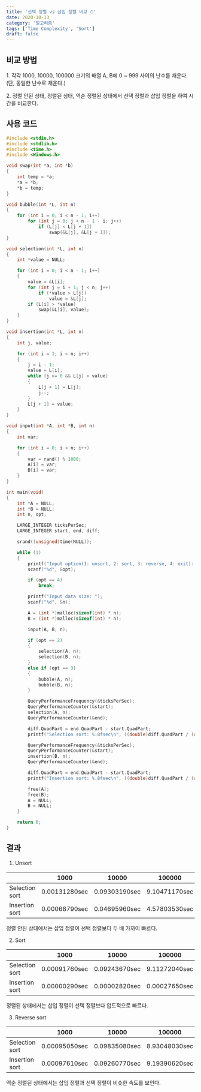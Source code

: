 ```yaml
---
title: '선택 정렬 vs 삽입 정렬 비교 ⏱'
date: 2020-10-13
category: '알고리즘'
tags: ['Time Complexity', 'Sort']
draft: false
---
```


## 비교 방법

1\. 각각 1000, 10000, 100000 크기의 배열 A, B에 0 ~ 999 사이의 난수를 채운다. (단, 동일한 난수로 채운다.)

2\. 정렬 안된 상태, 정렬된 상태, 역순 정렬된 상태에서 선택 정렬과 삽입 정렬을 하여 시간을 비교한다.

## 사용 코드

```c
#include <stdio.h>
#include <stdlib.h>
#include <time.h>
#include <Windows.h>

void swap(int *a, int *b)
{
	int temp = *a;
	*a = *b;
	*b = temp;
}

void bubble(int *L, int n)
{
	for (int i = 0; i < n - 1; i++)
		for (int j = 0; j < n - 1 - i; j++)
			if (L[j] < L[j + 1])
				swap(&L[j], &L[j + 1]);
}

void selection(int *L, int n)
{
	int *value = NULL;

	for (int i = 0; i < n - 1; i++)
	{
		value = &L[i];
		for (int j = i + 1; j < n; j++)
			if (*value > L[j])
				value = &L[j];
		if (L[i] > *value)
			swap(&L[i], value);
	}
}

void insertion(int *L, int n)
{
	int j, value;

	for (int i = 1; i < n; i++)
	{
		j = i - 1;
		value = L[i];
		while (j >= 0 && L[j] > value)
		{
			L[j + 1] = L[j];
			j--;
		}
		L[j + 1] = value;
	}
}

void input(int *A, int *B, int n)
{
	int var;

	for (int i = 0; i < n; i++)
	{
		var = rand() % 1000;
		A[i] = var;
		B[i] = var;
	}
}

int main(void)
{
	int *A = NULL;
	int *B = NULL;
	int n, opt;

	LARGE_INTEGER ticksPerSec;
	LARGE_INTEGER start, end, diff;

	srand((unsigned)time(NULL));

	while (1)
	{
		printf("Input option(1: unsort, 2: sort, 3: reverse, 4: exit): ");
		scanf("%d", &opt);

		if (opt == 4)
			break;

		printf("Input data size: ");
		scanf("%d", &n);

		A = (int *)malloc(sizeof(int) * n);
		B = (int *)malloc(sizeof(int) * n);

		input(A, B, n);

		if (opt == 2)
		{
			selection(A, n);
			selection(B, n);
		}
		else if (opt == 3)
		{
			bubble(A, n);
			bubble(B, n);
		}

		QueryPerformanceFrequency(&ticksPerSec);
		QueryPerformanceCounter(&start);
		selection(A, n);
		QueryPerformanceCounter(&end);

		diff.QuadPart = end.QuadPart - start.QuadPart;
		printf("Selection sort: %.8fsec\n", ((double)diff.QuadPart / (double)ticksPerSec.QuadPart));

		QueryPerformanceFrequency(&ticksPerSec);
		QueryPerformanceCounter(&start);
		insertion(B, n);
		QueryPerformanceCounter(&end);

		diff.QuadPart = end.QuadPart - start.QuadPart;
		printf("Insertion sort: %.8fsec\n", ((double)diff.QuadPart / (double)ticksPerSec.QuadPart));

		free(A);
		free(B);
		A = NULL;
		B = NULL;
	}

	return 0;
}
```

## 결과

1. Unsort

|                | 1000          | 10000         | 100000        |
| -------------- | ------------- | ------------- | ------------- |
| Selection sort | 0.00131280sec | 0.09303190sec | 9.10471170sec |
| Insertion sort | 0.00068790sec | 0.04695960sec | 4.57803530sec |

정렬 안된 상태에서는 삽입 정렬이 선택 정렬보다 두 배 가까이 빠르다.

2. Sort

|                | 1000          | 10000         | 100000        |
| -------------- | ------------- | ------------- | ------------- |
| Selection sort | 0.00091760sec | 0.09243670sec | 9.11272040sec |
| Insertion sort | 0.00000290sec | 0.00002820sec | 0.00027650sec |

정렬된 상태에서는 삽입 정렬이 선택 정렬보다 압도적으로 빠르다.

3. Reverse sort

|                | 1000          | 10000         | 100000        |
| -------------- | ------------- | ------------- | ------------- |
| Selection sort | 0.00095050sec | 0.09835080sec | 8.93048030sec |
| Insertion sort | 0.00097610sec | 0.09260770sec | 9.19390620sec |

역순 정렬된 상태에서는 삽입 정렬과 선택 정렬이 비슷한 속도를 보인다.
